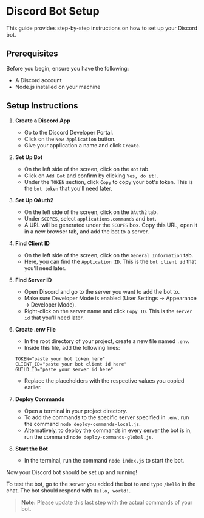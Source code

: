 # Discord Bot Setup

This guide provides step-by-step instructions on how to set up your Discord bot.

## Prerequisites

Before you begin, ensure you have the following:

- A Discord account
- Node.js installed on your machine

## Setup Instructions

1. **Create a Discord App**
    - Go to the Discord Developer Portal.
    - Click on the `New Application` button.
    - Give your application a name and click `Create`.

2. **Set Up Bot**
    - On the left side of the screen, click on the `Bot` tab.
    - Click on `Add Bot` and confirm by clicking `Yes, do it!`.
    - Under the `TOKEN` section, click `Copy` to copy your bot's token. This is the `bot token` that you'll need later.

3. **Set Up OAuth2**
    - On the left side of the screen, click on the `OAuth2` tab.
    - Under `SCOPES`, select `applications.commands` and `bot`.
    - A URL will be generated under the `SCOPES` box. Copy this URL, open it in a new browser tab, and add the bot to a server.

4. **Find Client ID**
    - On the left side of the screen, click on the `General Information` tab.
    - Here, you can find the `Application ID`. This is the `bot client id` that you'll need later.

5. **Find Server ID**
    - Open Discord and go to the server you want to add the bot to.
    - Make sure Developer Mode is enabled (User Settings -> Appearance -> Developer Mode).
    - Right-click on the server name and click `Copy ID`. This is the `server id` that you'll need later.

6. **Create .env File**
    - In the root directory of your project, create a new file named `.env`.
    - Inside this file, add the following lines:
    ```
    TOKEN="paste your bot token here"
    CLIENT_ID="paste your bot client id here"
    GUILD_ID="paste your server id here"
    ```
    - Replace the placeholders with the respective values you copied earlier.

7. **Deploy Commands**
    - Open a terminal in your project directory.
    - To add the commands to the specific server specified in `.env`, run the command `node deploy-commands-local.js`.
    - Alternatively, to deploy the commands in every server the bot is in, run the command `node deploy-commands-global.js`.

8. **Start the Bot**
    - In the terminal, run the command `node index.js` to start the bot.

Now your Discord bot should be set up and running! 

To test the bot, go to the server you added the bot to and type `/hello` in the chat. The bot should respond with `Hello, world!`.

> **Note:** Please update this last step with the actual commands of your bot.